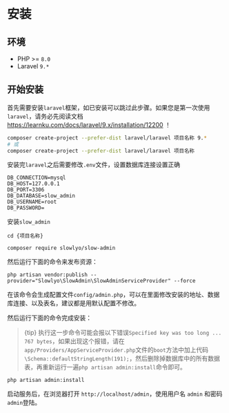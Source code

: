 # 安装

<a name="env"></a>
## 环境
+ PHP >= `8.0`
+ Laravel `9.*`

<a name="start"></a>
## 开始安装

首先需要安装`laravel`框架，如已安装可以跳过此步骤。如果您是第一次使用`laravel`，请务必先阅读文档 https://learnku.com/docs/laravel/9.x/installation/12200 ！
```bash
composer create-project --prefer-dist laravel/laravel 项目名称 9.*
# 或
composer create-project --prefer-dist laravel/laravel 项目名称
```

安装完`laravel`之后需要修改`.env`文件，设置数据库连接设置正确

```dotenv
DB_CONNECTION=mysql
DB_HOST=127.0.0.1
DB_PORT=3306
DB_DATABASE=slow_admin
DB_USERNAME=root
DB_PASSWORD=
```

安装`slow_admin`

```shell
cd {项目名称}

composer require slowlyo/slow-admin
```

然后运行下面的命令来发布资源：

```shell
php artisan vendor:publish --provider="Slowlyo\SlowAdmin\SlowAdminServiceProvider" --force
```

在该命令会生成配置文件`config/admin.php`，可以在里面修改安装的地址、数据库连接、以及表名，建议都是用默认配置不修改。

然后运行下面的命令完成安装：

> {tip} 执行这一步命令可能会报以下错误`Specified key was too long ... 767 bytes`，如果出现这个报错，请在`app/Providers/AppServiceProvider.php`文件的`boot`方法中加上代码`\Schema::defaultStringLength(191);`，然后删除掉数据库中的所有数据表，再重新运行一遍`php artisan admin:install`命令即可。

```shell
php artisan admin:install
```

启动服务后，在浏览器打开 `http://localhost/admin`，使用用户名 `admin` 和密码 `admin`登陆。